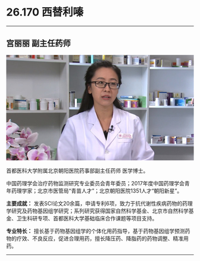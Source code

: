 # 26.170 西替利嗪

---

## 宫丽丽 副主任药师

![1685341558443](image/c26_170/1685341558443.png)

首都医科大学附属北京朝阳医院药事部副主任药师 医学博士。

中国药理学会治疗药物监测研究专业委员会青年委员；2017年度中国药理学会青年药理学家；北京市医管局“青苗人才”；北京朝阳医院1351人才“朝阳新星”。

**主要成就：** 发表SCI论文20余篇，申请专利6项，致力于抗代谢性疾病药物的药理学研究及药物基因组学研究；系列研究获得国家自然科学基金、北京市自然科学基金、卫生科研专项、首都医科大学基础临床合作课题等项目支持。

**专业特长：** 擅长基于药物基因组学的个体化用药指导，基于药物基因组学预测药物的疗效、不良反应，促进合理用药，擅长降压药、降脂药的药物调整、精准用药。

---
